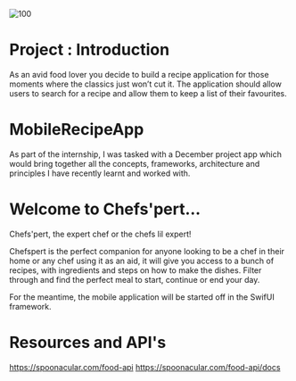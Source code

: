 ![100](https://github.com/user-attachments/assets/b4e1586a-f793-4ecd-a0c1-46caa4dea0ce)

# Project : Introduction
As an avid food lover you decide to build a recipe application for those moments where the classics just won’t cut it. The application should allow users to search for a recipe and allow them to keep a list of their favourites.

# MobileRecipeApp
As part of the internship, I was tasked with a December project app which would bring together all the concepts, frameworks, architecture and principles I have recently learnt and worked with.

# Welcome to Chefs'pert... 
Chefs'pert, the expert chef or the chefs lil expert!

Chefspert is the perfect companion for anyone looking to be a chef in their home or any chef using it as an aid, it will give you access to a bunch
of recipes, with ingredients and steps on how to make the dishes. 
Filter through and find the perfect meal to start, continue or end your day.

For the meantime, the mobile application will be started off in the SwifUI framework. 


# Resources and API's
https://spoonacular.com/food-api
https://spoonacular.com/food-api/docs
